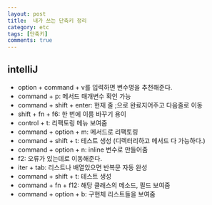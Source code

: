 ```yaml
---
layout: post
title:  내가 쓰는 단축키 정리
category: etc
tags: [단축키]
comments: true
---
```


## intelliJ

- option + command + v를 입력하면 변수명을 추천해준다.
- command + p: 메서드 매개변수 확인 가능
- command + shift + enter: 현재 줄 ;으로 완료지어주고 다음줄로 이동
- shift + fn + f6: 한 번에 이름 바꾸기 용이
- control + t: 리팩토링 메뉴 보여줌
- command + option + m: 메서드로 리팩토링
- command + shift + t: 테스트 생성 (디렉터리하고 메서드 다 가능하다.)
- command + option + n: inline 변수로 만들어줌
- f2: 오류가 있는데로 이동해준다.
- iter + tab: 리스트나 배열있으면 반복문 자동 완성
- command + shift + t: 테스트 생성
- command + fn + f12: 해당 클래스의 메소드, 필드 보여줌
- command + option + b: 구현체 리스트들을 보여줌